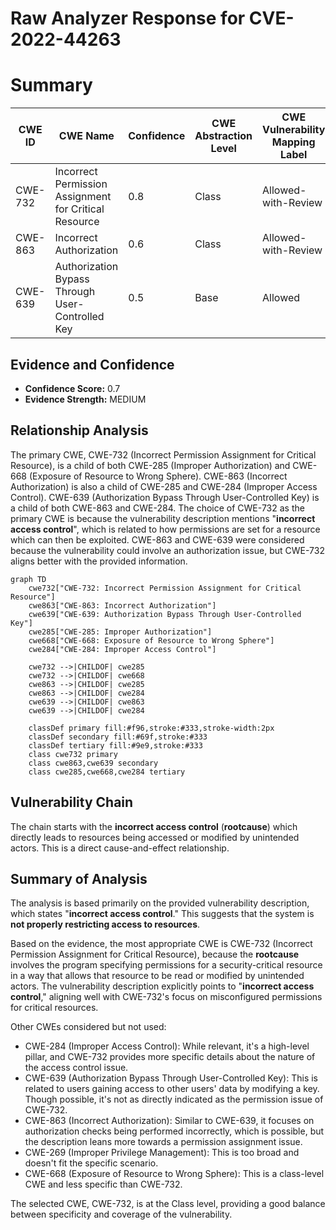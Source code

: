 # Raw Analyzer Response for CVE-2022-44263

# Summary
| CWE ID | CWE Name | Confidence | CWE Abstraction Level | CWE Vulnerability Mapping Label | CWE-Vulnerability Mapping Notes |
|---|---|---|---|---|---|
| CWE-732 | Incorrect Permission Assignment for Critical Resource | 0.8 | Class | Allowed-with-Review | Primary CWE |
| CWE-863 | Incorrect Authorization | 0.6 | Class | Allowed-with-Review | Secondary Candidate |
| CWE-639 | Authorization Bypass Through User-Controlled Key | 0.5 | Base | Allowed | Secondary Candidate |

## Evidence and Confidence

*   **Confidence Score:** 0.7
*   **Evidence Strength:** MEDIUM

## Relationship Analysis
The primary CWE, CWE-732 (Incorrect Permission Assignment for Critical Resource), is a child of both CWE-285 (Improper Authorization) and CWE-668 (Exposure of Resource to Wrong Sphere). CWE-863 (Incorrect Authorization) is also a child of CWE-285 and CWE-284 (Improper Access Control). CWE-639 (Authorization Bypass Through User-Controlled Key) is a child of both CWE-863 and CWE-284.
The choice of CWE-732 as the primary CWE is because the vulnerability description mentions "**incorrect access control**", which is related to how permissions are set for a resource which can then be exploited. CWE-863 and CWE-639 were considered because the vulnerability could involve an authorization issue, but CWE-732 aligns better with the provided information.

```mermaid
graph TD
    cwe732["CWE-732: Incorrect Permission Assignment for Critical Resource"]
    cwe863["CWE-863: Incorrect Authorization"]
    cwe639["CWE-639: Authorization Bypass Through User-Controlled Key"]
    cwe285["CWE-285: Improper Authorization"]
    cwe668["CWE-668: Exposure of Resource to Wrong Sphere"]
    cwe284["CWE-284: Improper Access Control"]
    
    cwe732 -->|CHILDOF| cwe285
    cwe732 -->|CHILDOF| cwe668
    cwe863 -->|CHILDOF| cwe285
    cwe863 -->|CHILDOF| cwe284
    cwe639 -->|CHILDOF| cwe863
    cwe639 -->|CHILDOF| cwe284

    classDef primary fill:#f96,stroke:#333,stroke-width:2px
    classDef secondary fill:#69f,stroke:#333
    classDef tertiary fill:#9e9,stroke:#333
    class cwe732 primary
    class cwe863,cwe639 secondary
    class cwe285,cwe668,cwe284 tertiary
```

## Vulnerability Chain
The chain starts with the **incorrect access control** (**rootcause**) which directly leads to resources being accessed or modified by unintended actors. This is a direct cause-and-effect relationship.

## Summary of Analysis
The analysis is based primarily on the provided vulnerability description, which states "**incorrect access control**." This suggests that the system is **not properly restricting access to resources**.

Based on the evidence, the most appropriate CWE is CWE-732 (Incorrect Permission Assignment for Critical Resource), because the **rootcause** involves the program specifying permissions for a security-critical resource in a way that allows that resource to be read or modified by unintended actors. The vulnerability description explicitly points to "**incorrect access control**," aligning well with CWE-732's focus on misconfigured permissions for critical resources.

Other CWEs considered but not used:

*   CWE-284 (Improper Access Control): While relevant, it's a high-level pillar, and CWE-732 provides more specific details about the nature of the access control issue.
*   CWE-639 (Authorization Bypass Through User-Controlled Key): This is related to users gaining access to other users' data by modifying a key. Though possible, it's not as directly indicated as the permission issue of CWE-732.
*   CWE-863 (Incorrect Authorization): Similar to CWE-639, it focuses on authorization checks being performed incorrectly, which is possible, but the description leans more towards a permission assignment issue.
*   CWE-269 (Improper Privilege Management): This is too broad and doesn't fit the specific scenario.
*   CWE-668 (Exposure of Resource to Wrong Sphere): This is a class-level CWE and less specific than CWE-732.

The selected CWE, CWE-732, is at the Class level, providing a good balance between specificity and coverage of the vulnerability.
